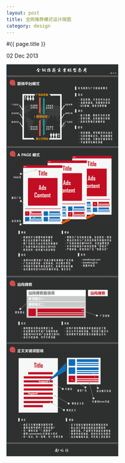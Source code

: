 ```yaml
---
layout: post
title: 全网推荐模式设计简图
category: design
---
```


#{{ page.title }}

<p class="meta">02 Dec 2013</p>

![总体](/assets/img/recommend.png)

